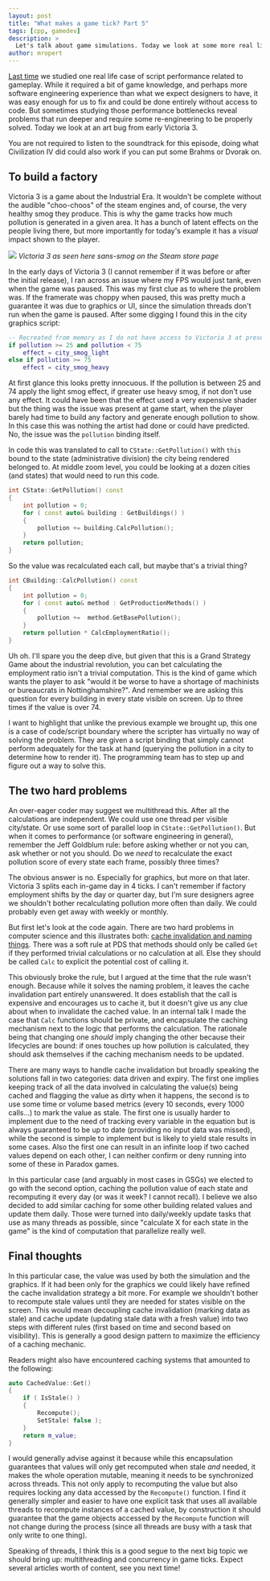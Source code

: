 ```yaml
---
layout: post
title: "What makes a game tick? Part 5"
tags: [cpp, gamedev]
description: > 
  Let's talk about game simulations. Today we look at some more real life script performance issues and discuss the two hard problems in computer science.
author: mropert
---
```


[Last time](/2025/05/27/making_games_tick_part4/) we studied one real life case of script performance related to gameplay.
While it required a bit of game knowledge, and perhaps more software engineering experience than what we expect
designers to have, it was easy enough for us to fix and could be done entirely without access to code. But
sometimes studying those performance bottlenecks reveal problems that run deeper and require some re-engineering
to be properly solved. Today we look at an art bug from early Victoria 3.

You are not required to listen to the soundtrack for this episode, doing what Civilization IV did could also work if you can
put some Brahms or Dvorak on.

## To build a factory

Victoria 3 is a game about the Industrial Era. It wouldn't be complete without the audible "choo-choos" of the steam
engines and, of course, the very healthy smog they produce. This is why the game tracks how much pollution is generated
in a given area. It has a bunch of latent effects on the people living there, but more importantly for today's example
it has a _visual_ impact shown to the player.

![](https://shared.akamai.steamstatic.com/store_item_assets/steam/apps/2282100/ss_71a8276da2996d7ed5d68f31a560f231c5e5242f.1920x1080.jpg)
*Victoria 3 as seen here sans-smog on the Steam store page*

In the early days of Victoria 3 (I cannot remember if it was before or after the initial release), I ran across an issue where my FPS
would just tank, even when the game was paused. This was my first clue as to where the problem was. If the framerate was
choppy when paused, this was pretty much a guarantee it was due to graphics or UI, since the simulation threads don't run
when the game is paused. After some digging I found this in the city graphics script:

```lua
-- Recreated from memory as I do not have access to Victoria 3 at present
if pollution >= 25 and pollution < 75
    effect = city_smog_light
else if pollution >= 75
    effect = city_smog_heavy
```

At first glance this looks pretty innocuous. If the pollution is between 25 and 74 apply the light smog effect, if greater
use heavy smog, if not don't use any effect. It could have been that the effect used a very expensive shader but the
thing was the issue was present at game start, when the player barely had time to build any factory and generate enough
pollution to show. In this case this was nothing the artist had done or could have predicted. No, the issue was the `pollution` binding itself.

In code this was translated to call to `CState::GetPollution()` with `this` bound to the state (administrative division) the city
being rendered belonged to. At middle zoom level, you could be looking at a dozen cities (and states) that would need to run this code.

```cpp
int CState::GetPollution() const
{
    int pollution = 0;
    for ( const auto& building : GetBuildings() )
    {
        pollution += building.CalcPollution();
    }
    return pollution;
}
```

So the value was recalculated each call, but maybe that's a trivial thing?

```cpp
int CBuilding::CalcPollution() const
{
    int pollution = 0;
    for ( const auto& method : GetProductionMethods() )
    {
        pollution +=  method.GetBasePollution();
    }
    return pollution * CalcEmploymentRatio();
}
```

Uh oh. I'll spare you the deep dive, but given that this is a Grand Strategy Game about the industrial revolution, you can bet
calculating the employment ratio isn't a trivial computation. This is the kind of game which wants the player to ask "would it be
worse to have a shortage of machinists or bureaucrats in Nottinghamshire?". And remember we are asking this question for every building
in every state visible on screen. Up to three times if the value is over 74.

I want to highlight that unlike the previous example we brought up, this one is a case of code/script boundary where the scripter
has virtually no way of solving the problem. They are given a script binding that simply cannot perform adequately for the task
at hand (querying the pollution in a city to determine how to render it). The programming team has to step up and figure out a
way to solve this.

## The two hard problems

An over-eager coder may suggest we multithread this. After all the calculations are independent. We could use one thread
per visible city/state. Or use some sort of parallel loop in `CState::GetPollution()`. But when it comes to performance
(or software engineering in general), remember the Jeff Goldblum rule: before asking whether or not you can, ask whether or
not you should. Do we _need_ to recalculate the exact pollution score of every state each frame, possibly three times?

The obvious answer is no. Especially for graphics, but more on that later. Victoria 3 splits each in-game day in 4 ticks.
I can't remember if factory employment shifts by the day or quarter day, but I'm sure designers agree
we shouldn't bother recalculating pollution more often than daily. We could probably even get away with weekly or monthly.

But first let's look at the code again. There are two hard problems in computer science and this illustrates both: 
[cache invalidation and naming things](https://www.karlton.org/2017/12/naming-things-hard/). There was a soft rule
at PDS that methods should only be called `Get` if they performed trivial calculations or no calculation at all. Else they should
be called `Calc` to explicit the potential cost of calling it.

This obviously broke the rule, but I argued at the time that the rule wasn't enough. Because while it solves the naming
problem, it leaves the cache invalidation part entirely unanswered. It does establish that the call is expensive
and encourages us to cache it, but it doesn't give us any clue about when to invalidate the cached value. In an internal
talk I made the case that `Calc` functions should be private, and encapsulate the caching mechanism next to the logic
that performs the calculation. The rationale being that changing one _should_ imply changing the other because their
lifecycles are bound: if ones touches up how pollution is calculated, they should ask themselves if the caching mechanism
needs to be updated.

There are many ways to handle cache invalidation but broadly speaking the solutions fall in two categories: data driven
and expiry. The first one implies keeping track of all the data involved in calculating the value(s) being cached and flagging
the value as dirty when it happens, the second is to use some time or volume based metrics (every 10 seconds, every 1000 calls...)
to mark the value as stale. The first one is usually harder to implement due to the need of tracking every variable in the equation
but is always guaranteed to be up to date (providing no input data was missed), while the second is simple to implement but is likely
to yield stale results in some cases. Also the first one can result in an infinite loop if two cached values depend on each other,
I can neither confirm or deny running into some of these in Paradox games.

In this particular case (and arguably in most cases in GSGs) we elected to go with the second option, caching the pollution value
of each state and recomputing it every day (or was it week? I cannot recall). I believe we also decided to add similar
caching for some other building related values and update them daily. Those were turned into daily/weekly update tasks
that use as many threads as possible, since "calculate X for each state in the game" is the kind of computation that
parallelize really well.

## Final thoughts

In this particular case, the value was used by both the simulation and the graphics. If it had been only for the graphics we could
likely have refined the cache invalidation strategy a bit more. For example we shouldn't bother to recompute stale values until they
are needed for states visible on the screen. This would mean decoupling cache invalidation (marking data as stale) and cache update
(updating stale data with a fresh value) into two steps with different rules (first based on time and second based on visibility).
This is generally a good design pattern to maximize the efficiency of a caching mechanic.

Readers might also have encountered caching systems that amounted to the following:

```cpp
auto CachedValue::Get()
{
    if ( IsStale() )
    {
        Recompute();
        SetStale( false );
    }
    return m_value;
}
```

I would generally advise against it because while this encapsulation guarantees that values will only get recomputed when stale _and_ needed,
it makes the whole operation mutable, meaning it needs to be synchronized across threads. This not only apply to recomputing the value but also
requires locking any data accessed by the `Recompute()` function. I find it generally simpler and easier to have one explicit task that uses
all available threads to recompute instances of a cached value, by construction it should guarantee that the game objects accessed by the `Recompute`
function will not change during the process (since all threads are busy with a task that only write to one thing).

Speaking of threads, I think this is a good segue to the next big topic we should bring up: multithreading and concurrency in game ticks.
Expect several articles worth of content, see you next time!
